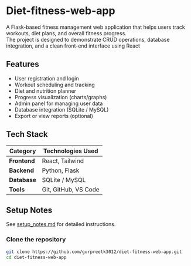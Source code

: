 # Diet-fitness-web-app

A Flask-based fitness management web application that helps users track workouts, diet plans, and overall fitness progress.  
The project is designed to demonstrate CRUD operations, database integration, and a clean front-end interface using React

## Features

- User registration and login  
- Workout scheduling and tracking  
- Diet and nutrition planner  
- Progress visualization (charts/graphs)  
- Admin panel for managing user data  
- Database integration (SQLite / MySQL)  
- Export or view reports (optional)

## Tech Stack

| Category | Technologies Used |
|-----------|------------------|
| **Frontend** | React, Tailwind |
| **Backend** | Python, Flask |
| **Database** | SQLite / MySQL |
| **Tools** | Git, GitHub, VS Code |

## Setup Notes
See [setup_notes.md](docs/setup_notes.md) for detailed instructions.

### Clone the repository
```bash
git clone https://github.com/gurpreetk3012/diet-fitness-web-app.git
cd diet-fitness-web-app
